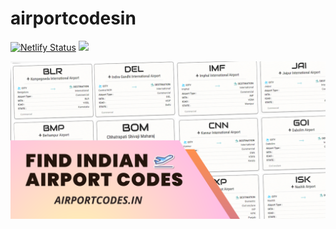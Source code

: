 # airportcodesin

[![Netlify Status](https://api.netlify.com/api/v1/badges/5b7b204c-f5ce-4544-b478-edf3f065a016/deploy-status)](https://app.netlify.com/sites/melodic-banoffee-3f588a/deploys)
[![](https://img.shields.io/badge/Live%20Website%20Link%20~%20-Airportcodes.in-brightgreen&style=flat)](https://airportcodes.in/)

<img width="1834" alt="github readme" src="https://raw.githubusercontent.com/dvlprkrishna/airportcodesin/master/AirportCodes.in.png">
